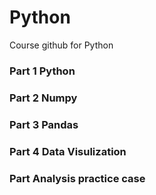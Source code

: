 # Python

Course github for Python

### Part 1 Python 
### Part 2 Numpy
### Part 3 Pandas
### Part 4 Data Visulization
### Part Analysis practice case

